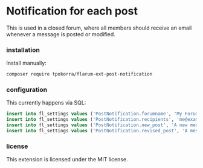 # Notification for each post

This is used in a closed forum, where all members should receive an email whenever a message is posted or modified.

### installation

Install manually:

```bash
composer require tpokorra/flarum-ext-post-notification
```

### configuration

This currently happens via SQL:

```sql
insert into fl_settings values ('PostNotification.forumname', 'My Forum');
insert into fl_settings values ('PostNotification.recipients', 'me@example.com, you@example.com');
insert into fl_settings values ('PostNotification.new_post', 'A new message has been posted:');
insert into fl_settings values ('PostNotification.revised_post', 'A message has been revised:');
```

### license

This extension is licensed under the MIT license.
